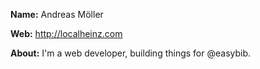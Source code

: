 **Name:** 
Andreas Möller

**Web:** 
http://localheinz.com

**About:** 
I'm a web developer, building things for @easybib.